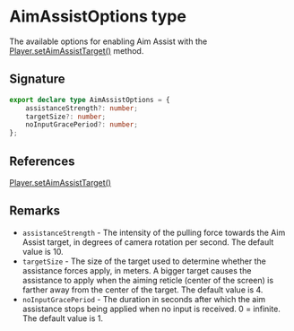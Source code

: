 # AimAssistOptions type

The available options for enabling Aim Assist with the [Player.setAimAssistTarget()](https://developers.meta.com/horizon-worlds/reference/2.0.0/core_player#setaimassisttarget) method.

## Signature

```typescript
export declare type AimAssistOptions = {
    assistanceStrength?: number;
    targetSize?: number;
    noInputGracePeriod?: number;
};
```

## References

[Player.setAimAssistTarget()](https://developers.meta.com/horizon-worlds/reference/2.0.0/core_player#setaimassisttarget)

## Remarks

- `assistanceStrength` - The intensity of the pulling force towards the Aim Assist target, in degrees of camera rotation per second. The default value is 10.
- `targetSize` - The size of the target used to determine whether the assistance forces apply, in meters. A bigger target causes the assistance to apply when the aiming reticle (center of the screen) is farther away from the center of the target. The default value is 4.
- `noInputGracePeriod` - The duration in seconds after which the aim assistance stops being applied when no input is received. 0 = infinite. The default value is 1.